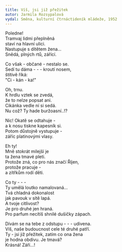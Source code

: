 ```yaml
---
title: Víš, jsi již přežitek 
autor: Jarmila Rozsypalová
vydal: Směna, kulturní čtrnáctideník mládeže, 1952
---
```


Poledne!    
Tramvaj lidmi přeplněná   
staví na hlavní ulici.   
Nastupuje s dítětem žena...  
Snědá, plných rtů, zářící.

Co však - občané - nestalo se.  
Sedí tu dáma - - - kroutí nosem,   
štítivě říká:  
"Ci - kán - ka!"

Oh, trnu.  
K hrdlu vztek se zvedá,  
že to nelze popsat ani.  
Cikánka vedle ní si sedá.  
Nu což? Ty hade buržoasní..!?

Nic! Okatě se odtahuje -   
a k nosu tiskne kapesník si.  
Potom důstojně vystupuje -   
záříc platinovými vlasy.

Eh ty!    
Mně stokrát milejší je   
ta žena tmavé pleti.   
Protože zná, co pro nás značí Říjen,  
protože pracuje -  
a zítřkům rodí děti.

Co ty - - -    
Ty umělá loutko namalovaná...   
Tvá chladná dokonalost    
jak pavouk v sítě lapá.   
A tvoje citlivost?     
Je pro druhé jen hraná.   
Pro parfum necítíš shnilé dušičky zápach.

Dívám se na tebe z odstupu - - - udivena.  
Víš, naše budoucnost cele té druhé patří.   
Ty - jsi již přežitek, zatím co ona žena   
je hodna obdivu. Je tmavá?   
Krásná! Září...!